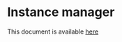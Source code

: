 Instance manager
================

This document is available [here](https://platform.simplicite.io/manager.md)